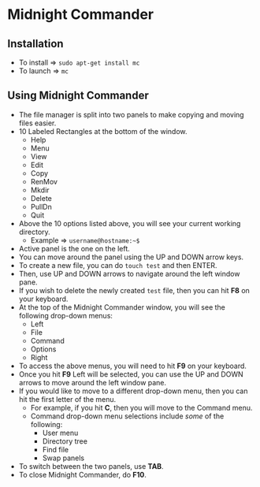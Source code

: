 # Midnight Commander

## Installation

* To install => `sudo apt-get install mc`
* To launch => `mc`

## Using Midnight Commander

* The file manager is split into two panels to make copying and moving files easier.
* 10 Labeled Rectangles at the bottom of the window.
    - Help
    - Menu
    - View
    - Edit
    - Copy
    - RenMov
    - Mkdir
    - Delete
    - PullDn
    - Quit
* Above the 10 options listed above, you will see your current working directory.
    - Example => `username@hostname:~$`
* Active panel is the one on the left.
* You can move around the panel using the UP and DOWN arrow keys.
* To create a new file, you can do `touch test` and then ENTER.
* Then, use UP and DOWN arrows to navigate around the left window pane.
* If you wish to delete the newly created `test` file, then you can hit __F8__ on your keyboard.
* At the top of the Midnight Commander window, you will see the following drop-down menus:
    - Left
    - File
    - Command
    - Options
    - Right
* To access the above menus, you will need to hit __F9__ on your keyboard.
* Once you hit __F9__ Left will be selected, you can use the UP and DOWN arrows to move around the left window pane.
* If you would like to move to a different drop-down menu, then you can hit the first letter of the menu.
    - For example, if you hit __C__, then you will move to the Command menu.
    - Command drop-down menu selections include _some_ of the following:
        + User menu
        + Directory tree
        + Find file
        + Swap panels
* To switch between the two panels, use __TAB__.
* To close Midnight Commander, do __F10__.